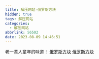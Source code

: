 ```yaml
---
title: 解压网站-俄罗斯方块
hidden: true
tags: 解压网站
categories:
  - 解压网站
abbrlink: 56502
date: 2023-08-09 14:46:51
---
```


老一辈人童年的味道！
[俄罗斯方块](https://chvin.github.io/react-tetris/?lan=zh-cn)
[俄罗斯方块](https://binaryify.github.io/vue-tetris/)